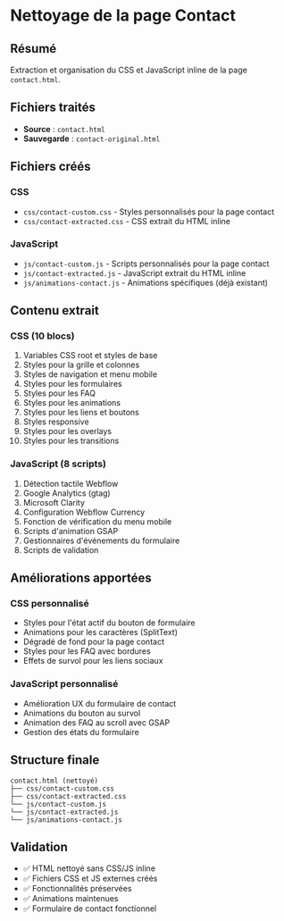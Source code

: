 # Nettoyage de la page Contact

## Résumé
Extraction et organisation du CSS et JavaScript inline de la page `contact.html`.

## Fichiers traités
- **Source** : `contact.html`
- **Sauvegarde** : `contact-original.html`

## Fichiers créés

### CSS
- `css/contact-custom.css` - Styles personnalisés pour la page contact
- `css/contact-extracted.css` - CSS extrait du HTML inline

### JavaScript  
- `js/contact-custom.js` - Scripts personnalisés pour la page contact
- `js/contact-extracted.js` - JavaScript extrait du HTML inline
- `js/animations-contact.js` - Animations spécifiques (déjà existant)

## Contenu extrait

### CSS (10 blocs)
1. Variables CSS root et styles de base
2. Styles pour la grille et colonnes
3. Styles de navigation et menu mobile
4. Styles pour les formulaires
5. Styles pour les FAQ
6. Styles pour les animations
7. Styles pour les liens et boutons
8. Styles responsive
9. Styles pour les overlays
10. Styles pour les transitions

### JavaScript (8 scripts)
1. Détection tactile Webflow
2. Google Analytics (gtag)
3. Microsoft Clarity
4. Configuration Webflow Currency
5. Fonction de vérification du menu mobile
6. Scripts d'animation GSAP
7. Gestionnaires d'événements du formulaire
8. Scripts de validation

## Améliorations apportées

### CSS personnalisé
- Styles pour l'état actif du bouton de formulaire
- Animations pour les caractères (SplitText)
- Dégradé de fond pour la page contact
- Styles pour les FAQ avec bordures
- Effets de survol pour les liens sociaux

### JavaScript personnalisé
- Amélioration UX du formulaire de contact
- Animations du bouton au survol
- Animation des FAQ au scroll avec GSAP
- Gestion des états du formulaire

## Structure finale
```
contact.html (nettoyé)
├── css/contact-custom.css
├── css/contact-extracted.css
└── js/contact-custom.js
└── js/contact-extracted.js
└── js/animations-contact.js
```

## Validation
- ✅ HTML nettoyé sans CSS/JS inline
- ✅ Fichiers CSS et JS externes créés
- ✅ Fonctionnalités préservées
- ✅ Animations maintenues
- ✅ Formulaire de contact fonctionnel